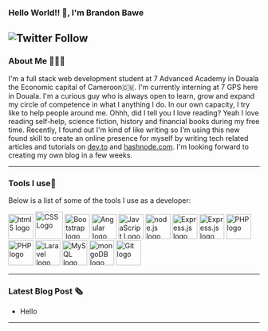 ### Hello World!! 👋, I'm Brandon Bawe

<!--
**brandonbawe/brandonbawe** is a ✨ _special_ ✨ repository because its `README.md` (this file) appears on your GitHub profile.

Here are some ideas to get you started:

- 🔭 I’m currently working on ...
- 🌱 I’m currently learning ...
- 👯 I’m looking to collaborate on ...
- 🤔 I’m looking for help with ...
- 💬 Ask me about ...
- 📫 How to reach me: ...
- 😄 Pronouns: ...
- ⚡ Fun fact: ...
-->

![Twitter Follow](https://img.shields.io/twitter/follow/flaacko_flaacko?style=social)
---
### About Me 👨🏽‍💻

I'm a full stack web development student at 7 Advanced Academy in Douala the Economic capital of Cameroon🇨🇲. I'm currently interning at 7 GPS here in Douala. I'm a curious  guy who is always open to learn, grow and expand my circle of competence in what I anything I do. In our own capacity, I try like to help people around me. Ohhh, did I tell you I love reading? Yeah I love reading self-help, science fiction, history and financial books during my free time. Recently, I found out I'm kind of like writing so I'm using this new found skill to create an online presence for myself by writing tech related articles and tutorials on [dev.to](https://dev.to/) and [hashnode.com](https://hashnode.com/). I'm looking forward to creating my own blog in a few weeks.

---
### Tools I use🧰
Below is a list of some of the tools I use as a developer:

<img src="https://cdn.worldvectorlogo.com/logos/html5.svg" alt="html5 logo" width="50" height="50"> <img src="https://cdn.worldvectorlogo.com/logos/css3.svg" alt="CSS Logo" width="55" height="55"/> <img src="https://cdn.worldvectorlogo.com/logos/bootstrap-4.svg" alt="Bootstrap logo" width="50" height="50"> <img src="https://cdn.worldvectorlogo.com/logos/angular-icon.svg" alt="Angular logo" width="50" height="50"> <img src="https://cdn.worldvectorlogo.com/logos/javascript.svg" alt="JavaScript Logo" width="50" height="50"/>  <img src="https://cdn.worldvectorlogo.com/logos/nodejs-icon.svg" alt="node.js logo" width="50" height="50">  <img src="https://cdn.worldvectorlogo.com/logos/express-109.svg" alt="Express.js logo" width="50" height="50">  <img src="https://cdn.worldvectorlogo.com/logos/express-109.svg" alt="Express.js logo" width="50" height="50">  <img src="https://cdn.worldvectorlogo.com/logos/npm.svg" alt="PHP logo" width="50" height="50"> <img src="https://cdn.worldvectorlogo.com/logos/php.svg" alt="PHP logo" width="50" height="50"> <img src="https://cdn.worldvectorlogo.com/logos/laravel-2.svg" alt="Laravel logo" width="50" height="50"> <img src="https://cdn.worldvectorlogo.com/logos/mysql-5.svg" alt="MySQL logo" width="50" height="50"> <img src="https://cdn.worldvectorlogo.com/logos/mongodb.svg" alt="mongoDB logo" width="50" height="50"> <img src="https://cdn.worldvectorlogo.com/logos/git-icon.svg" alt="Git logo" width="50" height="50">

---
### Latest Blog Post 🗞
- Hello 
---
